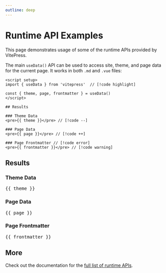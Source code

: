 ```yaml
---
outline: deep
---
```


# Runtime API Examples

This page demonstrates usage of some of the runtime APIs provided by VitePress.

The main `useData()` API can be used to access site, theme, and page data for the current page. It works in both `.md` and `.vue` files:

```md{4}
<script setup>
import { useData } from 'vitepress'  // [!code highlight]

const { theme, page, frontmatter } = useData()
</script>

## Results

### Theme Data
<pre>{{ theme }}</pre> // [!code --]

### Page Data
<pre>{{ page }}</pre> // [!code ++]

### Page Frontmatter // [!code error]
<pre>{{ frontmatter }}</pre> // [!code warning]
```

<script setup>
import { useData } from 'vitepress'

const { site, theme, page, frontmatter } = useData()
</script>

## Results

### Theme Data

<pre>{{ theme }}</pre>

### Page Data

<pre>{{ page }}</pre>

### Page Frontmatter

<pre>{{ frontmatter }}</pre>

## More

Check out the documentation for the [full list of runtime APIs](https://vitepress.dev/reference/runtime-api#usedata).
